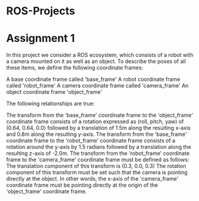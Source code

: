 # ROS-Projects
# Assignment 1

In this project we consider a ROS ecosystem, which consists of a robot with a camera mounted on it as well as an object. To describe the poses of all these items, we define the following coordinate frames:

A base coordinate frame called 'base_frame'
A robot coordinate frame  called 'robot_frame'
A camera coordinate frame called 'camera_frame'
An object coordinate frame 'object_frame'

The following relationships are true:

The transform from the 'base_frame' coordinate frame to the 'object_frame' coordinate frame consists of a rotation expressed as (roll, pitch, yaw) of (0.64, 0.64, 0.0) followed by a translation of 1.5m along the resulting x-axis and 0.8m along the resulting y-axis. 
The transform from the 'base_frame' coordinate frame to the 'robot_frame' coordinate frame consists of a rotation around the y-axis by 1.5 radians followed by a translation along the resulting z-axis of -2.0m. 
The transform from the 'robot_frame' coordinate frame to the 'camera_frame' coordinate frame must be defined as follows:
The translation component of this transform is (0.3, 0.0, 0.3)
The rotation component of this transform must be set such that the camera is pointing directly at the object. In other words, the x-axis of the 'camera_frame' coordinate frame must be pointing directly at the origin of the 'object_frame' coordinate frame.
